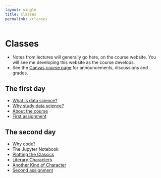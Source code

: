 ```yaml
---
layout: single
title: Classes
permalink: /classes
---
```


# Classes

* Notes from lectures will generally go here, on the course website.  You will
  see me developing this website as the course develops.
* See the [Canvas course page](https://canvas.bham.ac.uk/courses/35188) for
  announcements, discussions and grades.

## The first day

* [What is data science?](what)
* [Why study data science?](why)
* [About the course](course)
* [First assignment](assignment_1)

## The second day

* [Why code?](to_code)
* The Jupyter Notebook
* [Plotting the Classics](chapters/01/Plotting_the_Classics)
* [Literary Characters](chapters/01/Literary_Characters)
* [Another Kind of Character](chapters/01/Another_Kind_Of_Character)
* [Second assignment](assignment_2)
